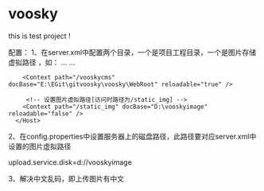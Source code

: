 # voosky
this is test project !

配置：
1、在server.xml中配置两个目录，一个是项目工程目录，一个是图片存储虚拟路径 ，如：
      <Host>
      	... ...
      	
		<Context path="/vooskycms" docBase="E:\EGit\gitvoosky\voosky\WebRoot" reloadable="true" />
		
		 <!-- 设置图片虚拟路径[访问时路径为/static_img] -->  
     	<Context path="/static_img" docBase="D:\vooskyimage" reloadable="false" />
      </Host>

2、在config.properties中设置服务器上的磁盘路径，此路径要对应server.xml中设置的图片虚拟路径

upload.service.disk=d://vooskyimage

3、解决中文乱码，即上传图片有中文
<Connector  port="8080" protocol="HTTP/1.1"
			connectionTimeout="20000" 
			redirectPort="8443" 
			URIEncoding="UTF-8"/>
    